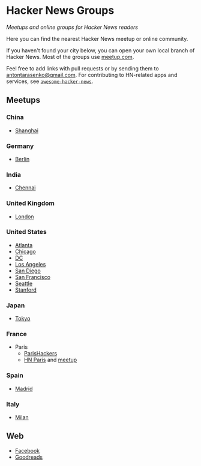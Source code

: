 # Hacker News Groups

*Meetups and online groups for Hacker News readers*

Here you can find the nearest Hacker News meetup or online community.

If you haven't found your city below, you can open your own local branch of Hacker News. Most of the groups use [meetup.com](http://meetup.com/).

Feel free to add links with pull requests or by sending them to <antontarasenko@gmail.com>. For contributing to HN-related apps and services, see [`awesome-hacker-news`](https://github.com/cheeaun/awesome-hacker-news).


## Meetups

### China

- [Shanghai](http://www.meetup.com/Shanghai-Hacker-News-Meetup/)

### Germany

- [Berlin](http://www.meetup.com/Berlin-Hacker-News-Meetup/)

### India

- [Chennai](http://www.meetup.com/Hacker-News-Chennai/)

### United Kingdom

- [London](http://www.meetup.com/HNLondon/)

### United States

- [Atlanta](https://www.linkedin.com/groups/52622/profile)
- [Chicago](http://www.meetup.com/hnchicago/)
- [DC](http://hackernewsdc.org/)
- [Los Angeles](http://www.meetup.com/LAHackers/)
- [San Diego](http://sdhn.org/)
- [San Francisco](https://www.facebook.com/groups/gosfhn/)
- [Seattle](http://www.meetup.com/HackerNewsSeattleMeetup/)
- [Stanford](http://www.meetup.com/Stanford-Hacker-News/)

### Japan

- [Tokyo](https://www.facebook.com/Tokyo-Hacker-News-Community-169610256492857/)

### France

- Paris
  - [ParisHackers](http://www.meetup.com/fr-FR/ParisHackers/)
  - [HN Paris](https://hn.silexlabs.org/) and [meetup](https://www.meetup.com/Hacker-News-Paris-user-group/)

### Spain

- [Madrid](http://www.meetup.com/hnmadrid)

### Italy

- [Milan](https://www.meetup.com/Hacker-News-Milano)

## Web

- [Facebook](https://www.facebook.com/groups/114326995294656/)
- [Goodreads](https://www.goodreads.com/group/show/94469-hackernews)
